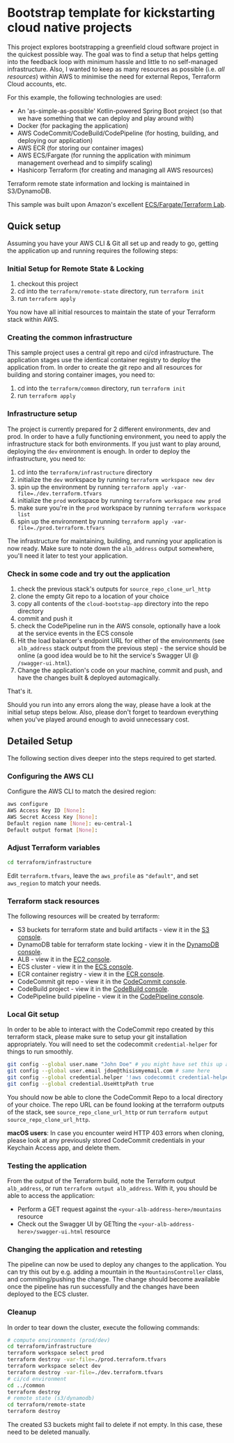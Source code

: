 # Bootstrap template for kickstarting cloud native projects

This project explores bootstrapping a greenfield cloud software project in the quickest possible way. The goal was to find a setup that helps getting into the feedback loop with minimum hassle and little to no self-managed infrastructure. Also, I wanted to keep as many resources as possible (i.e. _all resources_) within AWS to minimise the need for external Repos, Terraform Cloud accounts, etc.

For this example, the following technologies are used:

- An 'as-simple-as-possible' Kotlin-powered Spring Boot project (so that we have something that we can deploy and play around with)
- Docker (for packaging the application)
- AWS CodeCommit/CodeBuild/CodePipeline (for hosting, building, and deploying our application)
- AWS ECR (for storing our container images)
- AWS ECS/Fargate (for running the application with minimum management overhead and to simplify scaling)
- Hashicorp Terraform (for creating and managing all AWS resources)

Terraform remote state information and locking is maintained in S3/DynamoDB.

This sample was built upon Amazon's excellent [ECS/Fargate/Terraform Lab](https://devops-ecs-fargate.workshop.aws/en/).

## Quick setup

Assuming you have your AWS CLI & Git all set up and ready to go, getting the application up and running requires the following steps:

### Initial Setup for Remote State & Locking

1. checkout this project
2. cd into the `terraform/remote-state` directory, run `terraform init`
3. run `terraform apply`

You now have all initial resources to maintain the state of your Terraform stack within AWS.

### Creating the common infrastructure

This sample project uses a central git repo and ci/cd infrastructure. The application stages use the identical container registry to deploy the application from.
In order to create the git repo and all resources for building and storing container images, you need to:

1. cd into the `terraform/common` directory, run `terraform init`
2. run `terraform apply`

### Infrastructure setup

The project is currently prepared for 2 different environments, dev and prod. In order to have a fully functioning environment, you need to apply the infrastructure stack for both environments. If you just want to play around, deploying the `dev` environment is enough. In order to deploy the infrastructure, you need to:

1. cd into the `terraform/infrastructure` directory
2. initialize the `dev` workspace by running `terraform workspace new dev`
3. spin up the environment by running `terraform apply -var-file=./dev.terraform.tfvars`
4. initialize the `prod` workspace by running `terraform workspace new prod`
5. make sure you're in the `prod` workspace by running `terraform workspace list`
6. spin up the environment by running `terraform apply -var-file=./prod.terraform.tfvars`

The infrastructure for maintaining, building, and running your application is now ready. Make sure to note down the `alb_address` output somewhere, you'll need it later to test your application.

### Check in some code and try out the application

1. check the previous stack's outputs for `source_repo_clone_url_http`
2. clone the empty Git repo to a location of your choice
3. copy all contents of the `cloud-bootstap-app` directory into the repo directory
4. commit and push it
5. check the CodePipeline run in the AWS console, optionally have a look at the service events in the ECS console
6. Hit the load balancer's endpoint URL for either of the environments (see `alb_address` stack output from the previous step) - the service should be online (a good idea would be to hit the service's Swagger UI @ `/swagger-ui.html`).
7. Change the application's code on your machine, commit and push, and have the changes built & deployed automagically.

That's it.

Should you run into any errors along the way, please have a look at the initial setup steps below. Also, please don't forget to teardown everything when you've played around enough to avoid unnecessary cost.

## Detailed Setup

The following section dives deeper into the steps required to get started.

### Configuring the AWS CLI

Configure the AWS CLI to match the desired region:

```bash
aws configure
AWS Access Key ID [None]: 
AWS Secret Access Key [None]: 
Default region name [None]: eu-central-1
Default output format [None]: 
```

### Adjust Terraform variables

```bash
cd terraform/infrastructure
```

Edit `terraform.tfvars`, leave the `aws_profile` as `"default"`, and set `aws_region` to match your needs. 

### Terraform stack resources

The following resources will be created by terraform:

- S3 buckets for terraform state and build artifacts - view it in the [S3 console](https://s3.console.aws.amazon.com/s3).
- DynamoDB table for terraform state locking - view it in the [DynamoDB console](https://s3.console.aws.amazon.com/dynamodb).
- ALB - view it in the [EC2 console](https://console.aws.amazon.com/ec2).
- ECS cluster - view it in the [ECS console](https://console.aws.amazon.com/ecs).
- ECR container registry - view it in the [ECR console](https://console.aws.amazon.com/ecr).
- CodeCommit git repo - view it in the [CodeCommit console](https://console.aws.amazon.com/codecommit).
- CodeBuild project - view it in the [CodeBuild console](https://console.aws.amazon.com/codebuild).
- CodePipeline build pipeline - view it in the [CodePipeline console](https://console.aws.amazon.com/codepipeline).

### Local Git setup

In order to be able to interact with the CodeCommit repo created by this terraform stack, please make sure to setup your git installation appropriately. You will need to set the codecommit `credential-helper` for things to run smoothly.

```bash
git config --global user.name "John Doe" # you might have set this up already
git config --global user.email jdoe@thisismyemail.com # same here
git config --global credential.helper '!aws codecommit credential-helper $@'
git config --global credential.UseHttpPath true
```

You should now be able to clone the CodeCommit Repo to a local directory of your choice. The repo URL can be found looking at the terraform outputs of the stack, see `source_repo_clone_url_http` or run `terraform output source_repo_clone_url_http`.

**macOS users**: In case you encounter weird HTTP 403 errors when cloning, please look at any previously stored CodeCommit credentials in your Keychain Access app, and delete them.

### Testing the application

From the output of the Terraform build, note the Terraform output `alb_address`, or run `terraform output alb_address`. With it, you should be able to access the application:
- Perform a GET request against the `<your-alb-address-here>/mountains` resource
- Check out the Swagger UI by GETting the `<your-alb-address-here>/swagger-ui.html` resource

### Changing the application and retesting

The pipeline can now be used to deploy any changes to the application. You can try this out by e.g. adding a mountain in the `MountainsController` class, and commiting/pushing the change. The change should become available once the pipeline has run successfully and the changes have been deployed to the ECS cluster.

### Cleanup

In order to tear down the cluster, execute the following commands:

```bash
# compute environments (prod/dev)
cd terraform/infrastructure
terraform workspace select prod
terraform destroy -var-file=./prod.terraform.tfvars
terraform workspace select dev
terraform destroy -var-file=./dev.terraform.tfvars
# ci/cd environment
cd ../common
terraform destroy
# remote state (s3/dynamodb)
cd terraform/remote-state
terraform destroy
```

The created S3 buckets might fail to delete if not empty. In this case, these need to be deleted manually.
